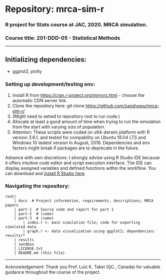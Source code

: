# Repository: mrca-sim-r
### R project for Stats course at JAC, 2020. MRCA simulation.
### Course title: 201-DDD-05 - Statistical Methods
------

## Initializing dependencies:
- ggplot2, plotly
### Setting up development/testing env:
1. Install R from https://cran.r-project.org/mirrors.html - choose the automatic CDN server link.
2. Clone the repository here: git clone https://github.com/zasshuwu/mrca-sim-r/
3. (Might need to setwd to repository root to run code.)
4. Allocate at least a good amount of time when trying to run the simulation from the start with varying size of population.
5. Attention: These scripts were coded on x64-darwin platform with R version 3.6.1, and tested for compability on Ubuntu 19.04 LTS and Windows 10 lastest version in August, 2019. Dependencies and env factors might break if packages are to deprecate in the future.

Advance with own discretions: I strongly advise using R Studio IDE because it offers intuitive code editor and script execution interface. The IDE can display assigned variables and defined functions within the workflow. You can download and [install R Studio here](https://rstudio.com).

### Navigating the repository:
```
root/
    | docs  # Project information, requirements, descriptions; MRCA papers
    | part-1  # Source code and report for part 1
    | part-2  # (same)
    | part-3  # (same)
        | index.r <- main simulation file; code for exporting simulated data
        | graph.r <- data visualization using ggplot2; dependencies: results/*
    | results
    | sandbox
    | LICENSE.txt
    | README.md (this file)
```
----------------------------------------------------------
Acknowledgement: Thank you Prof. Luiz  K. Takei (QC., Canada) for valuable guidance throughout the course of the project.
